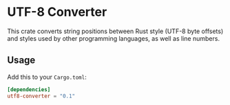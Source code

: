 # UTF-8 Converter

This crate converts string positions between Rust style (UTF-8 byte offsets) and styles used by other programming languages, as well as line numbers.

## Usage

Add this to your `Cargo.toml`:

```toml
[dependencies]
utf8-converter = "0.1"
```
